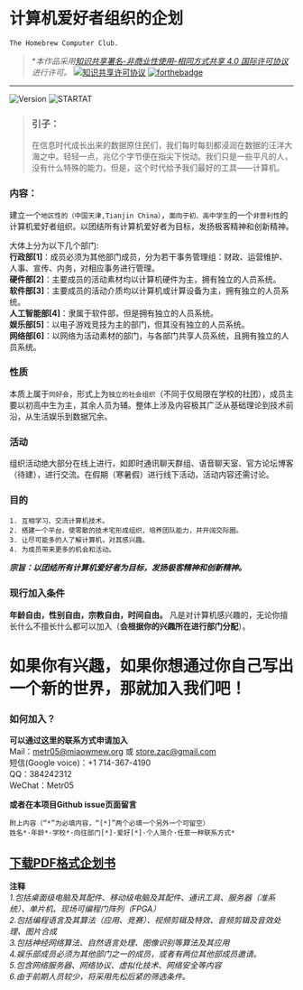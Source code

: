 # 计算机爱好者组织的企划
`The Homebrew Computer Club.`
>  **本作品采用<a rel="license" href="http://creativecommons.org/licenses/by-nc-sa/4.0/">知识共享署名-非商业性使用-相同方式共享 4.0 国际许可协议</a>进行许可。*
> [![知识共享许可协议](https://forthebadge.com/images/badges/cc-nc-sa.svg)](http://creativecommons.org/licenses/by-nc-sa/4.0/)    [![forthebadge](https://forthebadge.com/images/badges/makes-people-smile.svg)](https://forthebadge.com)

-------
![Version](https://img.shields.io/badge/版本-0.0.1-green.svg) ![STARTAT](https://img.shields.io/badge/STARTAT-30Th%20MAR-blue.svg)
> ### 引子：	
> 在信息时代成长出来的数据原住民们，我们每时每刻都浸润在数据的汪洋大海之中。轻轻一点，兆亿个字节便在指尖下悦动。我们只是一些平凡的人，没有什么特殊的能力。但是，这个时代给予我们最好的工具——计算机。

### 内容：
建立一个`地区性的（中国天津,Tianjin China）`，`面向于初、高中学生`的一个`非营利性`的计算机爱好者组织。以团结所有计算机爱好者为目标，发扬极客精神和创新精神。

大体上分为以下几个部门:<br />
    **行政部[1]**：成员必须为其他部门成员，分为若干事务管理组：财政、运营维护、人事、宣传、内务，对相应事务进行管理。<br />
    **硬件部[2]**：主要成员的活动素材均以计算机硬件为主，拥有独立的人员系统。<br />
    **软件部[3]**：主要成员的活动介质均以计算机或计算设备为主，拥有独立的人员系统。<br />
    **人工智能部[4]**：隶属于软件部，但是拥有独立的人员系统。<br />
    **娱乐部[5]**：以电子游戏竞技为主的部门，但其没有独立的人员系统。<br />
    **网络部[6]**：以网络为活动素材的部门，与各部门共享人员系统，且拥有独立的人员系统。<br />
### 性质
本质上属于`同好会`，形式上为`独立的社会组织`（不同于仅局限在学校的社团），成员主要以初高中生为主，其余人员为辅。整体上涉及内容极其广泛从基础理论到技术前沿，从生活娱乐到数据冗余。
### 活动
组织活动绝大部分在线上进行，如即时通讯聊天群组、语音聊天室、官方论坛博客（待建），进行交流。在假期（寒暑假）进行线下活动，活动内容还需讨论。
### 目的

```
1. 互相学习、交流计算机技术。
2. 搭建一个平台，使零散的技术宅形成组织，培养团队能力，并开阔交际圈。
3. 让尽可能多的人了解计算机，对其感兴趣。
4. 为成员带来更多的机会和活动。
```
***宗旨：以团结所有计算机爱好者为目标，发扬极客精神和创新精神。***
### 现行加入条件
**年龄自由，性别自由，宗教自由，时间自由。**
凡是对计算机感兴趣的，无论你擅长什么不擅长什么都可以加入（**会根据你的兴趣所在进行部门分配**）。

# 如果你有兴趣，如果你想通过你自己写出一个新的世界，那就加入我们吧！

### 如何加入？
**可以通过这里的联系方式申请加入**<br />
Mail：metr05@miaowmew.org 或 store.zac@gmail.com<br />
短信(Google voice)：+1 714-367-4190<br />
QQ：384242312<br />
WeChat：Metr05<br />

**或者在本项目Github issue页面留言**

```
附上内容（“*”为必填内容，“[*]”两个必填一个另外一个可留空）
姓名*·年龄*·学校*·向往部门[*]·爱好[*]·个人简介·任意一种联系方式*
```
[**下载PDF格式企划书**](https://miaowmeworg-my.sharepoint.com/:b:/g/personal/metr05_miaowmew_org/EXkepc9Xxo1GnS6bmOu4vEgBgrcCTePppLNWm0YqGZW8Gw?e=THnj04)
-------
**注释**<br />
*1.包括桌面级电脑及其配件、移动级电脑及其配件、通讯工具、服务器（准系统）、单片机、现场可编程门阵列（FPGA）<br />
2.包括编程语言及其算法（应用、竞赛）、视频剪辑及特效、音频剪辑及音效处理、图片合成<br />
3.包括神经网络算法、自然语言处理、图像识别等算法及其应用<br />
4.娱乐部成员必须为其他部门之一的成员，或者有两位其他部成员邀请。<br />
5.包含网络服务器、网络协议、虚拟化技术、网络安全等内容<br />
6.由于前期人员较少，将采用先松后紧的筛选条件。*
